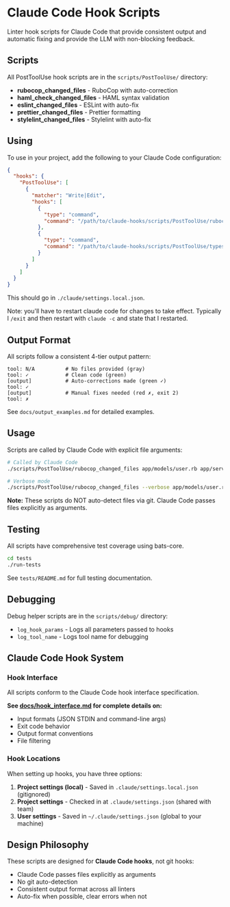 # Claude Code Hook Scripts

Linter hook scripts for Claude Code that provide consistent output and
automatic fixing and provide the LLM with non-blocking feedback.

## Scripts

All PostToolUse hook scripts are in the `scripts/PostToolUse/` directory:

- **rubocop_changed_files** - RuboCop with auto-correction
- **haml_check_changed_files** - HAML syntax validation
- **eslint_changed_files** - ESLint with auto-fix
- **prettier_changed_files** - Prettier formatting
- **stylelint_changed_files** - Stylelint with auto-fix

## Using

To use in your project, add the following to your Claude Code configuration:

```json
{
  "hooks": {
    "PostToolUse": [
      {
        "matcher": "Write|Edit",
        "hooks": [
          {
            "type": "command",
            "command": "/path/to/claude-hooks/scripts/PostToolUse/rubocop_changed_files"
          },
          {
            "type": "command",
            "command": "/path/to/claude-hooks/scripts/PostToolUse/typescript_check_changed_files"
          }
        ]
      }
    ]
  }
}
```

This should go in `./claude/settings.local.json`.

Note: you'll have to restart claude code for changes to take effect. Typically I `/exit` and then restart with `claude -c` and state that I restarted.


## Output Format

All scripts follow a consistent 4-tier output pattern:

```
tool: N/A          # No files provided (gray)
tool: ✓            # Clean code (green)
[output]           # Auto-corrections made (green ✓)
tool: ✓
[output]           # Manual fixes needed (red ✗, exit 2)
tool: ✗
```

See `docs/output_examples.md` for detailed examples.

## Usage

Scripts are called by Claude Code with explicit file arguments:

```bash
# Called by Claude Code
./scripts/PostToolUse/rubocop_changed_files app/models/user.rb app/services/processor.rb

# Verbose mode
./scripts/PostToolUse/rubocop_changed_files --verbose app/models/user.rb
```

**Note:** These scripts do NOT auto-detect files via git. Claude Code passes files explicitly as arguments.

## Testing

All scripts have comprehensive test coverage using bats-core.

```bash
cd tests
./run-tests
```

See `tests/README.md` for full testing documentation.

## Debugging

Debug helper scripts are in the `scripts/debug/` directory:

- `log_hook_params` - Logs all parameters passed to hooks
- `log_tool_name` - Logs tool name for debugging

## Claude Code Hook System

### Hook Interface

All scripts conform to the Claude Code hook interface specification.

**See [docs/hook_interface.md](docs/hook_interface.md) for complete details on:**
- Input formats (JSON STDIN and command-line args)
- Exit code behavior
- Output format conventions
- File filtering

### Hook Locations

When setting up hooks, you have three options:

1. **Project settings (local)** - Saved in `.claude/settings.local.json` (gitignored)
2. **Project settings** - Checked in at `.claude/settings.json` (shared with team)
3. **User settings** - Saved in `~/.claude/settings.json` (global to your machine)

## Design Philosophy

These scripts are designed for **Claude Code hooks**, not git hooks:
- Claude Code passes files explicitly as arguments
- No git auto-detection
- Consistent output format across all linters
- Auto-fix when possible, clear errors when not
